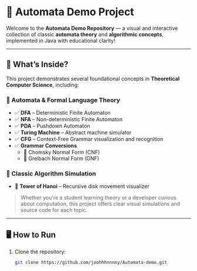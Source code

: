 # 🤖 Automata Demo Project

Welcome to the **Automata Demo Repository** — a visual and interactive collection of classic **automata theory** and **algorithmic concepts**, implemented in Java with educational clarity!

---

## 📘 What’s Inside?

This project demonstrates several foundational concepts in **Theoretical Computer Science**, including:

### 🧠 Automata & Formal Language Theory
- ✅ **DFA** – Deterministic Finite Automaton
- ✅ **NFA** – Non-deterministic Finite Automaton
- ✅ **PDA** – Pushdown Automaton
- ✅ **Turing Machine** – Abstract machine simulator
- ✅ **CFG** – Context-Free Grammar visualization and recognition
- ✅ **Grammar Conversions**
  - 🔁 Chomsky Normal Form (CNF)
  - 🔁 Greibach Normal Form (GNF)

### 🧮 Classic Algorithm Simulation
- 🗼 **Tower of Hanoi** – Recursive disk movement visualizer

> Whether you're a student learning theory or a developer curious about computation, this project offers clear visual simulations and source code for each topic.

---

## 🖥️ How to Run

1. Clone the repository:
   ```bash
   git clone https://github.com/joohhhnnnny/Automata-demo.git

